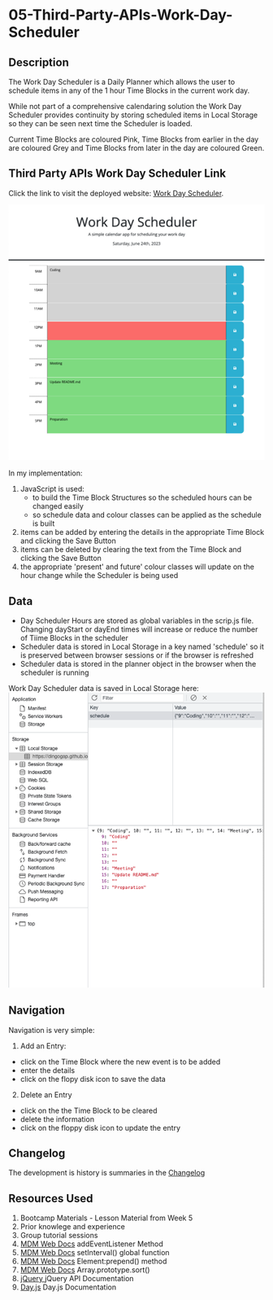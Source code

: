 # 05-Third-Party-APIs-Work-Day-Scheduler

## Description
The Work Day Scheduler is a Daily Planner which allows the user to schedule items in any of the 1 hour Time Blocks in the current work day.

While not part of a comprehensive calendaring solution the Work Day Scheduler provides continuity by storing scheduled items in Local Storage so they can be seen next time the Scheduler is loaded.

Current Time Blocks are coloured Pink, Time Blocks from earlier in the day are coloured Grey and Time Blocks from later in the day are coloured Green.

## Third Party APIs Work Day Scheduler Link
Click the link to visit the deployed website: [Work Day Scheduler][def1].

![Third Party API Work Day Schedulet](assets/images/workDayScheduler.png)

In my implementation:

1. JavaScript is used:
    * to build the Time Block Structures so the scheduled hours can be changed easily
    * so schedule data and colour classes can be applied as the schedule is built
2. items can be added by entering the details in the appropriate Time Block and clicking the Save Button
3. items can be deleted by clearing the text from the Time Block and clicking the Save Button
4. the appropriate 'present' and future' colour classes will update on the hour change while the Scheduler is being used

## Data
  * Day Scheduler Hours are stored as global variables in the scrip.js file. Changing dayStart or dayEnd times will increase or reduce the number of Tiime Blocks in the scheduler
  * Scheduler data is stored in Local Storage in a key named 'schedule' so it is preserved between browser sessions or if the browser is refreshed
  * Scheduler data is stored in the planner object in the browser when the scheduler is running

Work Day Scheduler data is saved in Local Storage here:
![Local Storage - schedule object](assets/images/localStorage.png)

## Navigation
Navigation is very simple:
1. Add an Entry:
  * click on the Time Block where the new event is to be added
  * enter the details
  * click on the flopy disk icon to save the data
2. Delete an Entry
  * click on the the Time Block to be cleared
  * delete the information
  * click on the floppy disk icon to update the entry

  ## Changelog
  The development is history is summaries in the [Changelog](./CHANGELOG.md)

## Resources Used
1. Bootcamp Materials - Lesson Material from Week 5
2. Prior knowlege and experience
3. Group tutorial sessions
4. [MDM Web Docs][def2] addEventListener Method
7. [MDM Web Docs][def3] setInterval() global function
8. [MDM Web Docs][def4] Element:prepend() method
9. [MDM Web Docs][def5] Array.prototype.sort()
10. [jQuery ][def6] jQuery API Documentation
11. [Day.js][def7] Day.js Documentation


[def1]: https://dingogap.github.io/My-Work-Day-Scheduler/
[def2]: https://developer.mozilla.org/en-US/docs/Web/API/EventTarget/addEventListenerl
[def3]: https://developer.mozilla.org/en-US/docs/Web/API/setInterval
[def4]: https://developer.mozilla.org/en-US/docs/Web/API/Element/prepend
[def5]: https://developer.mozilla.org/en-US/docs/Web/JavaScript/Reference/Global_Objects/Array/sort
[def6]: https://api.jquery.com/on/
[def7]: https://day.js.org/en/








